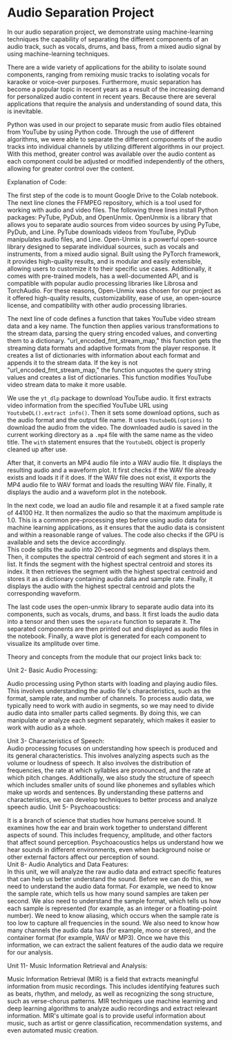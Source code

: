 # Audio Separation Project
In our audio separation project, we demonstrate using machine-learning techniques the capability of separating the different components of an audio track, such as vocals, drums, and bass, from a mixed audio signal by using machine-learning techniques.  
  
There are a wide variety of applications for the ability to isolate sound components, ranging from remixing music tracks to isolating vocals for karaoke or voice-over purposes. Furthermore, music separation has become a popular topic in recent years as a result of the increasing demand for personalized audio content in recent years. Because there are several applications that require the analysis and understanding of sound data, this is inevitable.  
  
Python was used in our project to separate music from audio files obtained from YouTube by using Python code. Through the use of different algorithms, we were able to separate the different components of the audio tracks into individual channels by utilizing different algorithms in our project. With this method, greater control was available over the audio content as each component could be adjusted or modified independently of the others, allowing for greater control over the content.  
  
Explanation of Code:  
  
The first step of the code is to mount Google Drive to the Colab notebook. The next line clones the FFMPEG repository, which is a tool used for working with audio and video files. The following three lines install Python packages: PyTube, PyDub, and OpenUnmix. OpenUnmix is a library that allows you to separate audio sources from video sources by using PyTube, PyDub, and Line. PyTube downloads videos from YouTube, PyDub manipulates audio files, and Line. Open-Unmix is a powerful open-source library designed to separate individual sources, such as vocals and instruments, from a mixed audio signal. Built using the PyTorch framework, it provides high-quality results, and is modular and easily extensible, allowing users to customize it to their specific use cases. Additionally, it comes with pre-trained models, has a well-documented API, and is compatible with popular audio processing libraries like Librosa and TorchAudio. For these reasons, Open-Unmix was chosen for our project as it offered high-quality results, customizability, ease of use, an open-source license, and compatibility with other audio processing libraries.  
  
The next line of code defines a function that takes YouTube video stream data and a key name. The function then applies various transformations to the stream data, parsing the query string encoded values, and converting them to a dictionary. "url_encoded_fmt_stream_map," this function gets the streaming data formats and adaptive formats from the player response. It creates a list of dictionaries with information about each format and appends it to the stream data. If the key is not "url_encoded_fmt_stream_map," the function unquotes the query string values and creates a list of dictionaries. This function modifies YouTube video stream data to make it more usable.  
  
We use the `yt_dlp` package to download YouTube audio. It first extracts video information from the specified YouTube URL using `YoutubeDL().extract info()`. Then it sets some download options, such as the audio format and the output file name. It uses `YoutubeDL(options)` to download the audio from the video. The downloaded audio is saved in the current working directory as a `.mp4` file with the same name as the video title. The `with` statement ensures that the `YoutubeDL` object is properly cleaned up after use.  
  
After that, it converts an MP4 audio file into a WAV audio file. It displays the resulting audio and a waveform plot. It first checks if the WAV file already exists and loads it if it does. If the WAV file does not exist, it exports the MP4 audio file to WAV format and loads the resulting WAV file. Finally, it displays the audio and a waveform plot in the notebook.  
  
   
  
In the next code, we load an audio file and resample it at a fixed sample rate of 44100 Hz. It then normalizes the audio so that the maximum amplitude is 1.0. This is a common pre-processing step before using audio data for machine learning applications, as it ensures that the audio data is consistent and within a reasonable range of values. The code also checks if the GPU is available and sets the device accordingly.  
This code splits the audio into 20-second segments and displays them. Then, it computes the spectral centroid of each segment and stores it in a list. It finds the segment with the highest spectral centroid and stores its index. It then retrieves the segment with the highest spectral centroid and stores it as a dictionary containing audio data and sample rate. Finally, it displays the audio with the highest spectral centroid and plots the corresponding waveform.  
  
The last code uses the open-unmix library to separate audio data into its components, such as vocals, drums, and bass. It first loads the audio data into a tensor and then uses the `separate` function to separate it. The separated components are then printed out and displayed as audio files in the notebook. Finally, a wave plot is generated for each component to visualize its amplitude over time.   
  
Theory and concepts from the module that our project links back to:  
  
Unit 2- Basic Audio Processing:   
  
Audio processing using Python starts with loading and playing audio files. This involves understanding the audio file's characteristics, such as the format, sample rate, and number of channels. To process audio data, we typically need to work with audio in segments, so we may need to divide audio data into smaller parts called segments. By doing this, we can manipulate or analyze each segment separately, which makes it easier to work with audio as a whole.  
  
  
Unit 3- Characteristics of Speech:  
Audio processing focuses on understanding how speech is produced and its general characteristics. This involves analyzing aspects such as the volume or loudness of speech. It also involves the distribution of frequencies, the rate at which syllables are pronounced, and the rate at which pitch changes. Additionally, we also study the structure of speech which includes smaller units of sound like phonemes and syllables which make up words and sentences. By understanding these patterns and characteristics, we can develop techniques to better process and analyze speech audio.  Unit 5- Psychoacoustics:  
  
It is a branch of science that studies how humans perceive sound. It examines how the ear and brain work together to understand different aspects of sound. This includes frequency, amplitude, and other factors that affect sound perception. Psychoacoustics helps us understand how we hear sounds in different environments, even when background noise or other external factors affect our perception of sound.  
Unit 8- Audio Analytics and Data Features:  
In this unit, we will analyze the raw audio data and extract specific features that can help us better understand the sound. Before we can do this, we need to understand the audio data format. For example, we need to know the sample rate, which tells us how many sound samples are taken per second. We also need to understand the sample format, which tells us how each sample is represented (for example, as an integer or a floating-point number). We need to know aliasing, which occurs when the sample rate is too low to capture all frequencies in the sound. We also need to know how many channels the audio data has (for example, mono or stereo), and the container format (for example, WAV or MP3). Once we have this information, we can extract the salient features of the audio data we require for our analysis.  
  
Unit 11- Music Information Retrieval and Analysis:  
  
Music Information Retrieval (MIR) is a field that extracts meaningful information from music recordings. This includes identifying features such as beats, rhythm, and melody, as well as recognizing the song structure, such as verse-chorus patterns. MIR techniques use machine learning and deep learning algorithms to analyze audio recordings and extract relevant information. MIR's ultimate goal is to provide useful information about music, such as artist or genre classification, recommendation systems, and even automated music creation.  
